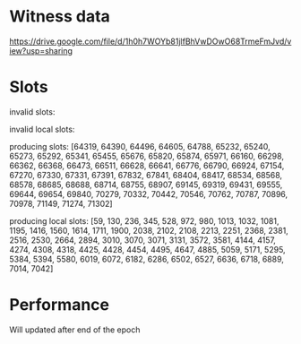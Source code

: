 Witness data
============

https://drive.google.com/file/d/1h0h7WOYb81jlfBhVwDOwO68TrmeFmJvd/view?usp=sharing

Slots
=====

invalid slots: 

invalid local slots:

producing slots: [64319, 64390, 64496, 64605, 64788, 65232, 65240, 65273, 65292, 65341, 65455, 65676, 65820, 65874, 65971, 66160, 66298, 66362, 66368, 66473, 66511, 66628, 66641, 66776, 66790, 66924, 67154, 67270, 67330, 67331, 67391, 67832, 67841, 68404, 68417, 68534, 68568, 68578, 68685, 68688, 68714, 68755, 68907, 69145, 69319, 69431, 69555, 69644, 69654, 69840, 70279, 70332, 70442, 70546, 70762, 70787, 70896, 70978, 71149, 71274, 71302]

producing local slots: [59, 130, 236, 345, 528, 972, 980, 1013, 1032, 1081, 1195, 1416, 1560, 1614, 1711, 1900, 2038, 2102, 2108, 2213, 2251, 2368, 2381, 2516, 2530, 2664, 2894, 3010, 3070, 3071, 3131, 3572, 3581, 4144, 4157, 4274, 4308, 4318, 4425, 4428, 4454, 4495, 4647, 4885, 5059, 5171, 5295, 5384, 5394, 5580, 6019, 6072, 6182, 6286, 6502, 6527, 6636, 6718, 6889, 7014, 7042]


Performance 
===========

Will updated after end of the epoch
